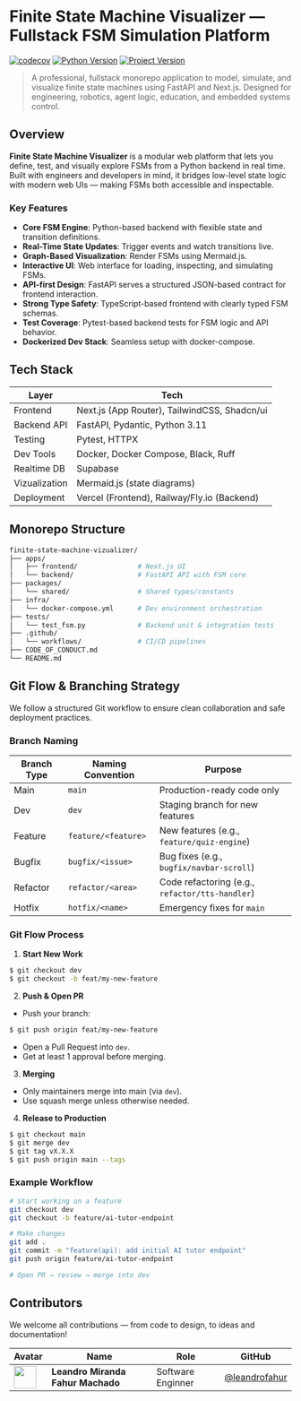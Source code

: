 # Finite State Machine Visualizer — Fullstack FSM Simulation Platform

[![codecov](https://codecov.io/github/leandrofahur/https://github.com/leandrofahur/finite-state-machines-vizualizer/graph/badge.svg?token=YR9K32XX5X)](https://codecov.io/github/leandrofahur/https://github.com/leandrofahur/finite-state-machines-vizualizer)
[![Python Version](https://img.shields.io/badge/python-3.12%2B-blue.svg)](https://www.python.org/downloads/)
[![Project Version](https://img.shields.io/badge/version-0.1.0-green.svg)](https://github.com/leandrofahur/finite-state-machines-vizualizer/releases)

> A professional, fullstack monorepo application to model, simulate, and visualize finite state machines using FastAPI and Next.js. Designed for engineering, robotics, agent logic, education, and embedded systems control.

## Overview
**Finite State Machine Visualizer** is a modular web platform that lets you define, test, and visually explore FSMs from a Python backend in real time. Built with engineers and developers in mind, it bridges low-level state logic with modern web UIs — making FSMs both accessible and inspectable.

### Key Features

- **Core FSM Engine**: Python-based backend with flexible state and transition definitions.
- **Real-Time State Updates**: Trigger events and watch transitions live.
- **Graph-Based Visualization**: Render FSMs using Mermaid.js.
- **Interactive UI**: Web interface for loading, inspecting, and simulating FSMs.
- **API-first Design**: FastAPI serves a structured JSON-based contract for frontend interaction.
- **Strong Type Safety**: TypeScript-based frontend with clearly typed FSM schemas.
- **Test Coverage**: Pytest-based backend tests for FSM logic and API behavior.
- **Dockerized Dev Stack**: Seamless setup with docker-compose.



## Tech Stack

| Layer        | Tech                                               |
|--------------|----------------------------------------------------|
| Frontend     | Next.js (App Router), TailwindCSS, Shadcn/ui       |
| Backend API  | FastAPI, Pydantic, Python 3.11                     |
| Testing      | Pytest, HTTPX                                      |
| Dev Tools	   | Docker, Docker Compose, Black, Ruff                |
| Realtime DB  | Supabase                                           |
| Vizualization| Mermaid.js (state diagrams)                        |
| Deployment   | Vercel (Frontend), Railway/Fly.io (Backend)        |



## Monorepo Structure
```bash
finite-state-machine-vizualizer/
├── apps/
│   ├── frontend/               # Next.js UI
│   └── backend/                # FastAPI API with FSM core
├── packages/
│   └── shared/                 # Shared types/constants
├── infra/
│   └── docker-compose.yml      # Dev environment orchestration
├── tests/
│   └── test_fsm.py             # Backend unit & integration tests
├── .github/
│   └── workflows/              # CI/CD pipelines
├── CODE_OF_CONDUCT.md
└── README.md
```



## Git Flow & Branching Strategy
We follow a structured Git workflow to ensure clean collaboration and safe deployment practices.

### Branch Naming

| Branch Type | Naming Convention   | Purpose |
|-------------|---------------------|---------|
| Main        | `main`              | Production-ready code only                        |
| Dev         | `dev`               | Staging branch for new features                   |
| Feature     | `feature/<feature>` | New features (e.g., `feature/quiz-engine`)        |
| Bugfix      | `bugfix/<issue>`    | Bug fixes (e.g., `bugfix/navbar-scroll`)          |
| Refactor    | `refactor/<area>`   | Code refactoring (e.g., `refactor/tts-handler`)   |
| Hotfix      | `hotfix/<name>`     | Emergency fixes for `main`                        |



### Git Flow Process

1. **Start New Work**
```bash
$ git checkout dev
$ git checkout -b feat/my-new-feature
```

2. **Push & Open PR**
- Push your branch:

```bash
$ git push origin feat/my-new-feature
```

- Open a Pull Request into `dev`.
- Get at least 1 approval before merging.

3. **Merging**
- Only maintainers merge into main (via `dev`).
- Use squash merge unless otherwise needed.

4. **Release to Production**

```bash
$ git checkout main
$ git merge dev
$ git tag vX.X.X
$ git push origin main --tags
```

### Example Workflow
```bash
# Start working on a feature
git checkout dev
git checkout -b feature/ai-tutor-endpoint

# Make changes
git add .
git commit -m "feature(api): add initial AI tutor endpoint"
git push origin feature/ai-tutor-endpoint

# Open PR → review → merge into dev
```



## Contributors
We welcome all contributions — from code to design, to ideas and documentation!

| Avatar | Name | Role | GitHub |
|--------|------|------|--------|
| <img src="https://avatars.githubusercontent.com/u/46628080?u=7c2c2d90408b1a731118b5b3512d9da890cf2d45&v=4" width="40" /> | **Leandro Miranda Fahur Machado** | Software Enginner | [@leandrofahur](https://github.com/leandrofahur) |

